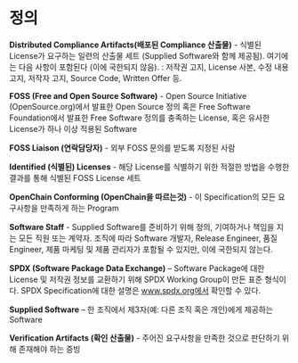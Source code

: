 # 정의

**Distributed Compliance Artifacts(배포된 Compliance 산출물)** - 식별된 License가 요구하는 일련의 산출물 세트 (Supplied Software와 함께 제공됨). 여기에는 다음 사항이 포함된다 (이에 국한되지 않음). : 저작권 고지, License 사본, 수정 내용 고지, 저작자 고지, Source Code, Written Offer 등. 

**FOSS (Free and Open Source Software)** - Open Source Initiative (OpenSource.org)에서 발표한 Open Source 정의 혹은 Free Software Foundation에서 발표한 Free Software 정의를 충족하는 License, 혹은 유사한 License가 하나 이상 적용된 Software

**FOSS Liaison (연락담당자)** - 외부 FOSS 문의를 받도록 지정된 사람

**Identified (식별된) Licenses** - 해당 License를 식별하기 위한 적절한 방법을 수행한 결과를 통해 식별된 FOSS License 세트

**OpenChain Conforming (OpenChain을 따르는것)** - 이 Specification의 모든 요구사항을 만족하게 하는 Program

**Software Staff** - Supplied Software를 준비하기 위해 정의, 기여하거나 책임을 지는 모든 직원 또는 계약자. 조직에 따라 Software 개발자, Release Engineer, 품질 Engineer, 제품 마케팅 및 제품 관리자가 포함될 수 있지만, 이에 국한되지 않는다. 

**SPDX (Software Package Data Exchange)** – Software Package에 대한 License 및 저작권 정보를 교환하기 위해 SPDX Working Group이 만든 표준 형식이다. SPDX Specification에 대한 설명은 www.spdx.org에서 확인할 수 있다. 

**Supplied Software** – 한 조직에서 제3자(예: 다른 조직 혹은 개인)에게 제공하는 Software

**Verification Artifacts (확인 산출물)** - 주어진 요구사항을 만족한 것으로 판단하기 위해 존재해야 하는 증빙
